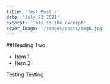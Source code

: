 ```yaml
---
title: 'Test Post 2'
date: 'July 23 2021'
excerpt: 'This is the excerpt'
cover_image: '/images/posts/img6.jpg'
---
```


##Heading Two

* Item 1
* Item 2

Testing Testing